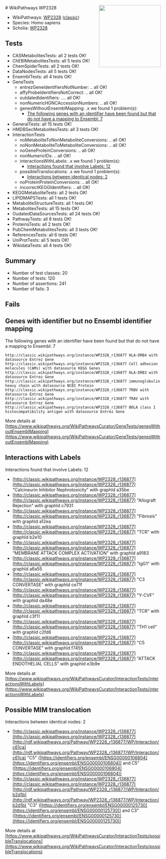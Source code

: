 <img style="float: right; width: 200px" src="https://upload.wikimedia.org/wikipedia/commons/thumb/8/83/Wplogo_with_text_500.png/640px-Wplogo_with_text_500.png" />
# WikiPathways WP2328

* WikiPathways: [WP2328](https://wikipathways.org/pathways/WP2328) ([classic](https://classic.wikipathways.org/instance/WP2328))
* Species: Homo sapiens
* Scholia: [WP2328](https://scholia.toolforge.org/wikipathways/WP2328)
## Tests
* CASMetabolitesTests: all 2 tests OK!
* ChEBIMetabolitesTests: all 5 tests OK!
* ChemSpiderTests: all 2 tests OK!
* DataNodesTests: all 5 tests OK!
* EnsemblTests: all 4 tests OK!
* GeneTests
    * entrezGeneIdentifiersNotNumber: .. all OK!
    * affyProbeIdentifiersNotCorrect: .. all OK!
    * outdatedIdentifiers: .... all OK!
    * nonNumericHGNCAccessionNumbers: .. all OK!
    * genesWithoutEnsemblMapping: .x we found 1 problem(s):
        * [The following genes with an identifier have been found but that do not have a mapping to Ensembl: 7](#40286d89)
* GeneralTests: all 15 tests OK!
* HMDBSecMetabolitesTests: all 3 tests OK!
* InteractionTests
    * noMetaboliteToNonMetaboliteConversions: .. all OK!
    * noNonMetaboliteToMetaboliteConversions: .. all OK!
    * noGeneProteinConversions: .. all OK!
    * nonNumericIDs: .. all OK!
    * interactionsWithLabels: .x we found 1 problem(s):
        * [Interactions found that involve Labels: 12](#fe97a8ba)
    * possibleTranslocations: .x we found 1 problem(s):
        * [Interactions between identical nodes: 2](#1c118207)
    * noProteinProteinConversions: .. all OK!
    * incorrectKEGGIdentifiers: .. all OK!
* KEGGMetaboliteTests: all 2 tests OK!
* LIPIDMAPSTests: all 1 tests OK!
* MetaboliteStructureTests: all 1 tests OK!
* MetabolitesTests: all 15 tests OK!
* OudatedDataSourcesTests: all 24 tests OK!
* PathwayTests: all 8 tests OK!
* ProteinsTests: all 2 tests OK!
* PubChemMetabolitesTests: all 3 tests OK!
* ReferencesTests: all 6 tests OK!
* UniProtTests: all 5 tests OK!
* WikidataTests: all 4 tests OK!


## Summary

* Number of test classes: 20
* Number of tests: 120
* Number of assertions: 241
* Number of fails: 3

## Fails

<a name="40286d89" />

## Genes with identifier but no Ensembl identifier mapping

The following genes with an identifier have been found but that do not have a mapping to Ensembl: 7
```
http://classic.wikipathways.org/instance/WP2328_r136877 HLA-DRB4 with datasource Entrez Gene
http://classic.wikipathways.org/instance/WP2328_r136877 Cell adhesion molecules (CAMs) with datasource KEGG Genes
http://classic.wikipathways.org/instance/WP2328_r136877 HLA-DRB3 with datasource Entrez Gene
http://classic.wikipathways.org/instance/WP2328_r136877 immunoglobulin  heavy chain with datasource NCBI Protein
http://classic.wikipathways.org/instance/WP2328_r136877 TRBV with datasource Entrez Gene
http://classic.wikipathways.org/instance/WP2328_r136877 TRAV with datasource Entrez Gene
http://classic.wikipathways.org/instance/WP2328_r136877 BOLA class I histocompatibility antigen with datasource Entrez Gene
```

More details at [https://www.wikipathways.org/WikiPathwaysCurator/GeneTests/genesWithoutEnsemblMapping](https://www.wikipathways.org/WikiPathwaysCurator/GeneTests/genesWithoutEnsemblMapping)

<a name="fe97a8ba" />

## Interactions with Labels

Interactions found that involve Labels: 12

* [http://classic.wikipathways.org/instance/WP2328_r136877](http://classic.wikipathways.org/instance/WP2328_r136877) "Calcineurin Inhibitor 
Nephrotoxicity" with graphId a35be
* [http://classic.wikipathways.org/instance/WP2328_r136877](http://classic.wikipathways.org/instance/WP2328_r136877) "Allograft Rejection" with graphId c7931
* [http://classic.wikipathways.org/instance/WP2328_r136877](http://classic.wikipathways.org/instance/WP2328_r136877) "Fibrosis" with graphId a12ea
* [http://classic.wikipathways.org/instance/WP2328_r136877](http://classic.wikipathways.org/instance/WP2328_r136877) "TCR" with graphId b2e10
* [http://classic.wikipathways.org/instance/WP2328_r136877](http://classic.wikipathways.org/instance/WP2328_r136877) "MEMBRANE ATTACK 
COMPLEX ACTIVATION" with graphId a9183
* [http://classic.wikipathways.org/instance/WP2328_r136877](http://classic.wikipathways.org/instance/WP2328_r136877) "IgG1" with graphId a6a55
* [http://classic.wikipathways.org/instance/WP2328_r136877](http://classic.wikipathways.org/instance/WP2328_r136877) "C3 CONVERTASE" with graphId ce71f
* [http://classic.wikipathways.org/instance/WP2328_r136877](http://classic.wikipathways.org/instance/WP2328_r136877) "Y-CVF" with graphId da48e
* [http://classic.wikipathways.org/instance/WP2328_r136877](http://classic.wikipathways.org/instance/WP2328_r136877) "TCR" with graphId c3f11
* [http://classic.wikipathways.org/instance/WP2328_r136877](http://classic.wikipathways.org/instance/WP2328_r136877) "TH1
cell" with graphId c2fd6
* [http://classic.wikipathways.org/instance/WP2328_r136877](http://classic.wikipathways.org/instance/WP2328_r136877) "C5 CONVERTASE" with graphId f7455
* [http://classic.wikipathways.org/instance/WP2328_r136877](http://classic.wikipathways.org/instance/WP2328_r136877) "ATTACK
ENDOTHELIAL
CELLS" with graphId e3b9e


More details at [https://www.wikipathways.org/WikiPathwaysCurator/InteractionTests/interactionsWithLabels](https://www.wikipathways.org/WikiPathwaysCurator/InteractionTests/interactionsWithLabels)

<a name="1c118207" />

## Possible MIM translocation

Interactions between identical nodes: 2

* [http://classic.wikipathways.org/instance/WP2328_r136877](http://classic.wikipathways.org/instance/WP2328_r136877) [http://rdf.wikipathways.org/Pathway/WP2328_r136877/WP/Interaction/c61ca](http://rdf.wikipathways.org/Pathway/WP2328_r136877/WP/Interaction/c61ca) "C5" ([https://identifiers.org/ensembl/ENSG00000106804](https://identifiers.org/ensembl/ENSG00000106804)) and 
C5" ([https://identifiers.org/ensembl/ENSG00000106804](https://identifiers.org/ensembl/ENSG00000106804))
* [http://classic.wikipathways.org/instance/WP2328_r136877](http://classic.wikipathways.org/instance/WP2328_r136877) [http://rdf.wikipathways.org/Pathway/WP2328_r136877/WP/Interaction/b2d1b](http://rdf.wikipathways.org/Pathway/WP2328_r136877/WP/Interaction/b2d1b) "C3" ([https://identifiers.org/ensembl/ENSG00000125730](https://identifiers.org/ensembl/ENSG00000125730)) and 
C3" ([https://identifiers.org/ensembl/ENSG00000125730](https://identifiers.org/ensembl/ENSG00000125730))


More details at [https://www.wikipathways.org/WikiPathwaysCurator/InteractionTests/possibleTranslocations](https://www.wikipathways.org/WikiPathwaysCurator/InteractionTests/possibleTranslocations)

